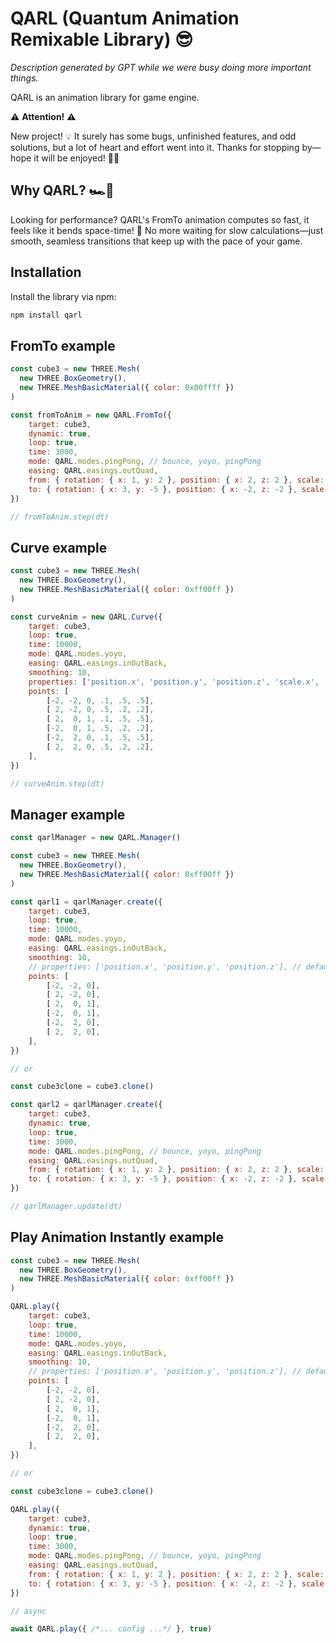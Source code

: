 # QARL (Quantum Animation Remixable Library) 😎

*Description generated by GPT while we were busy doing more important things.*

QARL is an animation library for game engine.

⚠️ **Attention!** ⚠️

New project! 💡 It surely has some bugs, unfinished features, and odd solutions, but a lot of heart and effort went into it. Thanks for stopping by—hope it will be enjoyed! 🙏✨

## Why QARL? 🏎️💨

Looking for performance? QARL's FromTo animation computes so fast, it feels like it bends space-time! 💫 No more waiting for slow calculations—just smooth, seamless transitions that keep up with the pace of your game.

## Installation

Install the library via npm:

```bash
npm install qarl
```

## FromTo example

```js
const cube3 = new THREE.Mesh(
  new THREE.BoxGeometry(),
  new THREE.MeshBasicMaterial({ color: 0x00ffff })
)

const fromToAnim = new QARL.FromTo({
    target: cube3,
    dynamic: true,
    loop: true,
    time: 3000,
    mode: QARL.modes.pingPong, // bounce, yoyo, pingPong
    easing: QARL.easings.outQuad,
    from: { rotation: { x: 1, y: 2 }, position: { x: 2, z: 2 }, scale: { x: .01, y: 1, z: 1 } },
    to: { rotation: { x: 3, y: -5 }, position: { x: -2, z: -2 }, scale: { x: 3, y: .5, z: .5 } },
})

// fromToAnim.step(dt)
```

## Curve example

```js
const cube3 = new THREE.Mesh(
  new THREE.BoxGeometry(),
  new THREE.MeshBasicMaterial({ color: 0xff00ff })
)

const curveAnim = new QARL.Curve({
    target: cube3,
    loop: true,
    time: 10000,
    mode: QARL.modes.yoyo,
    easing: QARL.easings.inOutBack,
    smoothing: 10,
    properties: ['position.x', 'position.y', 'position.z', 'scale.x', 'scale.y', 'scale.z'],
    points: [
        [-2, -2, 0, .1, .5, .5],
        [ 2, -2, 0, .5, .2, .2],
        [ 2,  0, 1, .1, .5, .5],
        [-2,  0, 1, .5, .2, .2],
        [-2,  2, 0, .1, .5, .5],
        [ 2,  2, 0, .5, .2, .2],
    ],
})

// curveAnim.step(dt)
```


## Manager example

```js
const qarlManager = new QARL.Manager()

const cube3 = new THREE.Mesh(
  new THREE.BoxGeometry(),
  new THREE.MeshBasicMaterial({ color: 0xff00ff })
)

const qarl1 = qarlManager.create({
    target: cube3,
    loop: true,
    time: 10000,
    mode: QARL.modes.yoyo,
    easing: QARL.easings.inOutBack,
    smoothing: 10,
    // properties: ['position.x', 'position.y', 'position.z'], // default properties
    points: [
        [-2, -2, 0],
        [ 2, -2, 0],
        [ 2,  0, 1],
        [-2,  0, 1],
        [-2,  2, 0],
        [ 2,  2, 0],
    ],
})

// or

const cube3clone = cube3.clone()

const qarl2 = qarlManager.create({
    target: cube3,
    dynamic: true,
    loop: true,
    time: 3000,
    mode: QARL.modes.pingPong, // bounce, yoyo, pingPong
    easing: QARL.easings.outQuad,
    from: { rotation: { x: 1, y: 2 }, position: { x: 2, z: 2 }, scale: { x: .01, y: 1, z: 1 } },
    to: { rotation: { x: 3, y: -5 }, position: { x: -2, z: -2 }, scale: { x: 3, y: .5, z: .5 } },
})

// qarlManager.update(dt)
```

## Play Animation Instantly example


```js
const cube3 = new THREE.Mesh(
  new THREE.BoxGeometry(),
  new THREE.MeshBasicMaterial({ color: 0xff00ff })
)

QARL.play({
    target: cube3,
    loop: true,
    time: 10000,
    mode: QARL.modes.yoyo,
    easing: QARL.easings.inOutBack,
    smoothing: 10,
    // properties: ['position.x', 'position.y', 'position.z'], // default properties
    points: [
        [-2, -2, 0],
        [ 2, -2, 0],
        [ 2,  0, 1],
        [-2,  0, 1],
        [-2,  2, 0],
        [ 2,  2, 0],
    ],
})

// or

const cube3clone = cube3.clone()

QARL.play({
    target: cube3,
    dynamic: true,
    loop: true,
    time: 3000,
    mode: QARL.modes.pingPong, // bounce, yoyo, pingPong
    easing: QARL.easings.outQuad,
    from: { rotation: { x: 1, y: 2 }, position: { x: 2, z: 2 }, scale: { x: .01, y: 1, z: 1 } },
    to: { rotation: { x: 3, y: -5 }, position: { x: -2, z: -2 }, scale: { x: 3, y: .5, z: .5 } },
})

// async

await QARL.play({ /*... config ...*/ }, true)

```
